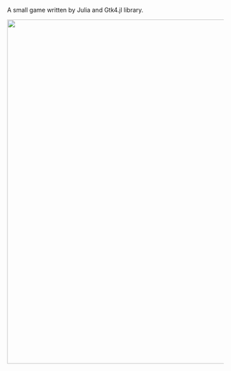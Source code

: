 A small game written by Julia and Gtk4.jl library.

<img src="https://github.com/karei03/Toufu-game/blob/main/GUI_pic.png?raw=true" width="800">
